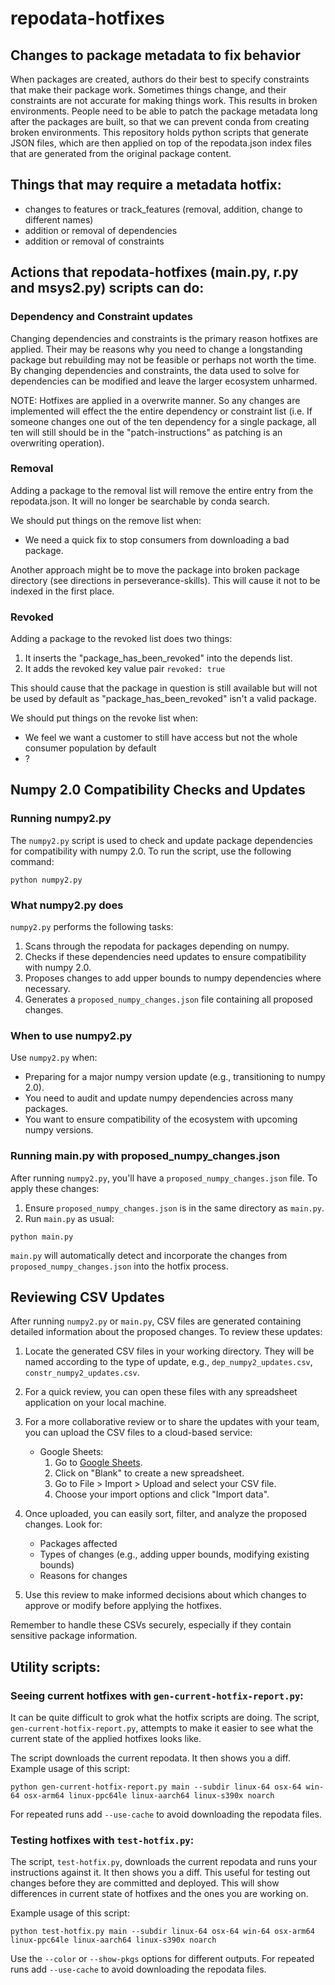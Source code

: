 # repodata-hotfixes
## Changes to package metadata to fix behavior

When packages are created, authors do their best to specify constraints that make their package work. Sometimes things change, and their constraints are not accurate for making things work. This results in broken environments. People need to be able to patch the package metadata long after the packages are built, so that we can prevent conda from creating broken environments. This repository holds python scripts that generate JSON files, which are then applied on top of the repodata.json index files that are generated from the original package content.

## Things that may require a metadata hotfix:

* changes to features or track_features (removal, addition, change to different names)
* addition or removal of dependencies
* addition or removal of constraints

## Actions that repodata-hotfixes (main.py, r.py and msys2.py) scripts can do:

### Dependency and Constraint updates

Changing dependencies and constraints is the primary reason hotfixes are applied. Their
may be reasons why you need to change a longstanding package but rebuilding may not be
feasible or perhaps not worth the time. By changing dependencies and constraints,
the data used to solve for dependencies can be modified and leave the larger ecosystem
unharmed.

NOTE: Hotfixes are applied in a overwrite manner. So any changes are implemented
will effect the the entire dependency or constraint list (i.e. If someone
changes one out of the ten dependency for a single package, all ten will still should be in the
"patch-instructions" as patching is an overwriting operation).

### Removal

Adding a package to the removal list will remove the entire entry from the repodata.json. It will no longer be searchable by conda search.

We should put things on the remove list when:
- We need a quick fix to stop consumers from downloading a bad package.

Another approach might be to move the package into broken package directory (see directions in perseverance-skills). This will cause it not to be indexed in the first place.

### Revoked

Adding a package to the revoked list does two things:
1. It inserts the "package_has_been_revoked" into the depends list.
2. It adds the revoked key value pair `revoked: true`

This should cause that the package in question is still available but will not be used by default as "package_has_been_revoked" isn't a valid package.

We should put things on the revoke list when:
- We feel we want a customer to still have access but not the whole consumer population by default
- ?

## Numpy 2.0 Compatibility Checks and Updates

### Running numpy2.py

The `numpy2.py` script is used to check and update package dependencies for compatibility with numpy 2.0. To run the script, use the following command:

```
python numpy2.py
```

### What numpy2.py does

`numpy2.py` performs the following tasks:
1. Scans through the repodata for packages depending on numpy.
2. Checks if these dependencies need updates to ensure compatibility with numpy 2.0.
3. Proposes changes to add upper bounds to numpy dependencies where necessary.
4. Generates a `proposed_numpy_changes.json` file containing all proposed changes.

### When to use numpy2.py

Use `numpy2.py` when:
- Preparing for a major numpy version update (e.g., transitioning to numpy 2.0).
- You need to audit and update numpy dependencies across many packages.
- You want to ensure compatibility of the ecosystem with upcoming numpy versions.

### Running main.py with proposed_numpy_changes.json

After running `numpy2.py`, you'll have a `proposed_numpy_changes.json` file. To apply these changes:

1. Ensure `proposed_numpy_changes.json` is in the same directory as `main.py`.
2. Run `main.py` as usual:

```
python main.py
```

`main.py` will automatically detect and incorporate the changes from `proposed_numpy_changes.json` into the hotfix process.

## Reviewing CSV Updates

After running `numpy2.py` or `main.py`, CSV files are generated containing detailed information about the proposed changes. To review these updates:

1. Locate the generated CSV files in your working directory. They will be named according to the type of update, e.g., `dep_numpy2_updates.csv`, `constr_numpy2_updates.csv`.

2. For a quick review, you can open these files with any spreadsheet application on your local machine.

3. For a more collaborative review or to share the updates with your team, you can upload the CSV files to a cloud-based service:

   - Google Sheets: 
     1. Go to [Google Sheets](https://sheets.google.com).
     2. Click on "Blank" to create a new spreadsheet.
     3. Go to File > Import > Upload and select your CSV file.
     4. Choose your import options and click "Import data".

4. Once uploaded, you can easily sort, filter, and analyze the proposed changes. Look for:
   - Packages affected
   - Types of changes (e.g., adding upper bounds, modifying existing bounds)
   - Reasons for changes

5. Use this review to make informed decisions about which changes to approve or modify before applying the hotfixes.

Remember to handle these CSVs securely, especially if they contain sensitive package information.

## Utility scripts:

### Seeing current hotfixes with `gen-current-hotfix-report.py`:

It can be quite difficult to grok what the hotfix scripts are doing. The script, `gen-current-hotfix-report.py`, attempts to make it easier to see what the current state of the applied hotfixes looks like.

The script downloads the current repodata. It then shows you a diff. Example usage of this script:

```
python gen-current-hotfix-report.py main --subdir linux-64 osx-64 win-64 osx-arm64 linux-ppc64le linux-aarch64 linux-s390x noarch
```

For repeated runs add `--use-cache` to avoid downloading the repodata files.

### Testing hotfixes with `test-hotfix.py`:

The script, `test-hotfix.py`, downloads the current repodata and runs your instructions against it. It then shows you a diff.
This useful for testing out changes before they are committed and deployed. This will show differences in current state of hotfixes
and the ones you are working on.

Example usage of this script:

```
python test-hotfix.py main --subdir linux-64 osx-64 win-64 osx-arm64 linux-ppc64le linux-aarch64 linux-s390x noarch
```

Use the `--color` or `--show-pkgs` options for different outputs.
For repeated runs add `--use-cache` to avoid downloading the repodata files.